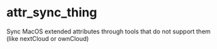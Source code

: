 # attr_sync_thing
Sync MacOS extended attributes through tools that do not support them (like nextCloud or ownCloud)
